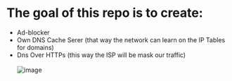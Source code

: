 # The goal of this repo is to create:
-  Ad-blocker
-  Own DNS Cache Serer (that way the network can learn on the IP Tables for domains)
-  Dns Over HTTPs (this way the ISP will be mask our traffic) <br/> <br/>
![image](https://github.com/user-attachments/assets/1a43181f-6c5d-484b-ac99-3719bc8c2fbc)



